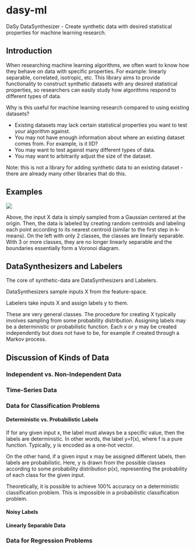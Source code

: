 # dasy-ml
DaSy DataSynthesizer - Create synthetic data with desired statistical properties for machine learning research.

## Introduction
When researching machine learning algorithms, we often want to know how they behave on data with specific properties. For example: linearly separable, correlated, isotropic, etc. This library aims to provide functionality to construct synthetic datasets with any desired statistical properties, so researchers can easily study how algorithms respond to different types of data. 

Why is this useful for machine learning research compared to using existing datasets?
- Existing datasets may lack certain statistical properties you want to test your algorithm against.
- You may not have enough information about where an existing dataset comes from. For example, is it IID?
- You may want to test against many different types of data. 
- You may want to arbitrarily adjust the size of the dataset. 

Note: this is not a library for adding synthetic data to an existing dataset - there are already many other libraries that do this. 

## Examples
![](https://i.ibb.co/VY2Q2d9/gaussian-centroids-subplots.png)

Above, the input X data is simply sampled from a Gaussian centered at the origin. Then, the data is labeled by creating random centroids and labeling each point according to its nearest centroid (similar to the first step in k-means). On the left with only 2 classes, the classes are linearly separable. With 3 or more classes, they are no longer linearly separable and the boundaries essentially form a Voronoi diagram. 

## DataSynthesizers and Labelers 
The core of synthetic-data are DataSynthesizers and Labelers. 

DataSynthesizers sample inputs X from the feature-space. 

Labelers take inputs X and assign labels y to them. 

These are very general classes. The procedure for creating X typically involves sampling from some probability distribution. Assigning labels may be a deterministic or probabilistic function. Each x or y may be created independently but does not have to be, for example if created through a Markov process.

## Discussion of Kinds of Data

### Independent vs. Non-Independent Data

### Time-Series Data

### Data for Classification Problems

#### Deterministic vs. Probabilistic Labels
If for any given input x, the label must always be a specific value, then the labels are deterministic. In other words, the label y=f(x), where f is a pure function. Typically, y is encoded as a one-hot vector. 

On the other hand, if a given input x may be assigned different labels, then labels are probabilistic. Here, y is drawn from the possible classes according to some probability distribution p(x), representing the probability of each class for the given input. 

Theoretically, it is possible to achieve 100% accuracy on a deterministic classification problem. This is impossible in a probabilistic classification problem. 

#### Noisy Labels

#### Linearly Separable Data

### Data for Regression Problems


